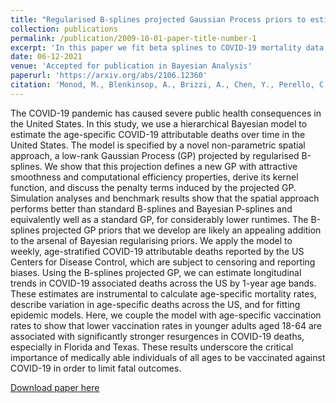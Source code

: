 ```yaml
---
title: "Regularised B-splines projected Gaussian Process priors to estimate time-trends of age-specific COVID-19 deaths related to vaccine roll-out"
collection: publications
permalink: /publication/2009-10-01-paper-title-number-1
excerpt: 'In this paper we fit beta splines to COVID-19 mortality data for each US state and use the fitted curves to estimate future deaths.'
date: 06-12-2021
venue: 'Accepted for publication in Bayesian Analysis'
paperurl: 'https://arxiv.org/abs/2106.12360'
citation: 'Monod, M., Blenkinsop, A., Brizzi, A., Chen, Y., Perello, C. C. C., Jogarah, V., Wang, Y., Flaxman, S., Bhatt, S., & Ratmann, O. (2021). Regularised B-splines projected Gaussian Process priors to estimate time-trends of age-specific COVID-19 deaths related to vaccine roll-out.'
---
```

The COVID-19 pandemic has caused severe public health consequences in the United States. In this study, we use a hierarchical Bayesian model to estimate the age-specific COVID-19 attributable deaths over time in the United States. The model is specified by a novel non-parametric spatial approach, a low-rank Gaussian Process (GP) projected by regularised B-splines. We show that this projection defines a new GP with attractive smoothness and computational efficiency properties, derive its kernel function, and discuss the penalty terms induced by the projected GP. Simulation analyses and benchmark results show that the spatial approach performs better than standard B-splines and Bayesian P-splines and equivalently well as a standard GP, for considerably lower runtimes. The B-splines projected GP priors that we develop are likely an appealing addition to the arsenal of Bayesian regularising priors. We apply the model to weekly, age-stratified COVID-19 attributable deaths reported by the US Centers for Disease Control, which are subject to censoring and reporting biases. Using the B-splines projected GP, we can estimate longitudinal trends in COVID-19 associated deaths across the US by 1-year age bands. These estimates are instrumental to calculate age-specific mortality rates, describe variation in age-specific deaths across the US, and for fitting epidemic models. Here, we couple the model with age-specific vaccination rates to show that lower vaccination rates in younger adults aged 18-64 are associated with significantly stronger resurgences in COVID-19 deaths, especially in Florida and Texas. These results underscore the critical importance of medically able individuals of all ages to be vaccinated against COVID-19 in order to limit fatal outcomes.

[Download paper here](https://arxiv.org/abs/2106.12360)